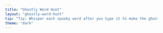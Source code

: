 ```yaml
---
title: "Ghostly Word Hunt"
layout: "ghostly-word-hunt"
tip: "Tip: Whisper each spooky word after you type it to make the ghosts giggle."
theme: "dark"
---
```

